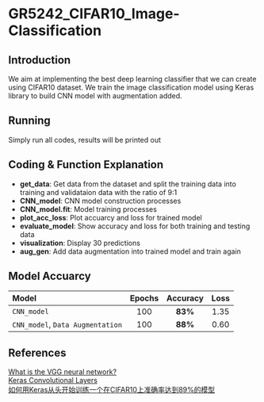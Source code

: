 # GR5242_CIFAR10_Image-Classification
## Introduction

We aim at implementing the best deep learning classifier that we can create using CIFAR10 dataset. We train the image classification model using Keras library to build CNN model with augmentation added.

## Running

Simply run all codes, results will be printed out

## Coding & Function Explanation

- **get_data**: Get data from the dataset and split the training data into training and validataion data with the ratio of 9:1 
- **CNN_model**: CNN model construction processes
- **CNN_model.fit**: Model training processes
- **plot_acc_loss**: Plot accuarcy and loss for trained model
- **evaluate_model**: Show accuracy and loss for both training and testing data
- **visualization**: Display 30 predictions
- **aug_gen**: Add data augmentation into trained model and train again

## Model Accuarcy

  | Model | Epochs   | Accuracy | Loss |
  | :--- | :------: | :-------: | :---: |
  | `CNN_model` | 100 | **83%** | 1.35 |
  | `CNN_model`, `Data Augmentation` | 100 | **88%** | 0.60 |
    
## References
[What is the VGG neural network?](https://www.quora.com/What-is-the-VGG-neural-network)\
[Keras Convolutional Layers](https://keras.io/layers/convolutional/)\
[如何用Keras从头开始训练一个在CIFAR10上准确率达到89%的模型](https://zhuanlan.zhihu.com/p/29214791)
